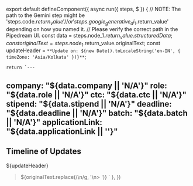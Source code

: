 export default defineComponent({
  async run({ steps, $ }) {
    // NOTE: The path to the Gemini step might be 'steps.code.$return_value' 
    // or 'steps.google_generative_ai_1.$return_value' depending on how you named it.
    // Please verify the correct path in the Pipedream UI.
    const data = steps.node_1.$return_value.structuredData; 
    const originalText = steps.node_1.$return_value.originalText;
    const updateHeader = `**Update on: ${new Date().toLocaleString('en-IN', { timeZone: 'Asia/Kolkata' })}**`;

    return `---
company: "${data.company || 'N/A'}"
role: "${data.role || 'N/A'}"
ctc: "${data.ctc || 'N/A'}"
stipend: "${data.stipend || 'N/A'}"
deadline: "${data.deadline || 'N/A'}"
batch: "${data.batch || 'N/A'}"
applicationLink: "${data.applicationLink || ''}"
---

## Timeline of Updates

${updateHeader}

> ${originalText.replace(/\n/g, '\n> ')}
`
  },
})